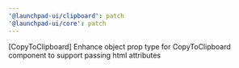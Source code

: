 ```yaml
---
'@launchpad-ui/clipboard': patch
'@launchpad-ui/core': patch
---
```


[CopyToClipboard] Enhance object prop type for CopyToClipboard component to support passing html attributes
